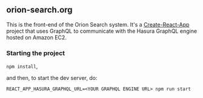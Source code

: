 ## orion-search.org

This is the front-end of the Orion Search system. It's a [Create-React-App](https://create-react-app.dev/) project that uses GraphQL to communicate with the Hasura GraphQL engine hosted on Amazon EC2.

### Starting the project

`npm install`,

and then, to start the dev server, do:

`REACT_APP_HASURA_GRAPHQL_URL=<YOUR GRAPHQL ENGINE URL> npm run start`

